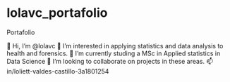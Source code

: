 # lolavc_portafolio
Portafolio

👋 Hi, I’m @lolavc
👀 I’m interested in applying statistics and data analysis to health and forensics.
🌱 I’m currently studing a MSc in Applied statistics in Data Science
💞️ I’m looking to collaborate on projects in these areas.
📫 in/loliett-valdes-castillo-3a1801254
